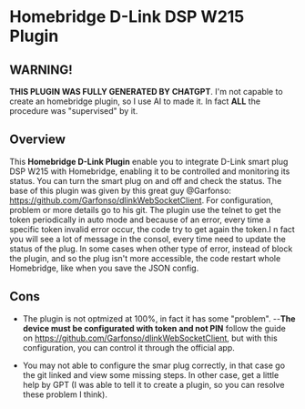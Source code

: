 # Homebridge D-Link DSP W215 Plugin

## WARNING!

**THIS PLUGIN WAS FULLY GENERATED BY CHATGPT**. I'm not capable to create an homebridge plugin, so I use AI to made it. In fact **ALL** the procedure was "supervised" by it.

## Overview

This **Homebridge D-Link Plugin** enable you to integrate D-Link smart plug DSP W215 with Homebridge, enabling it to be controlled and monitoring its status. You can turn the smart plug on and off and check the status.
The base of this plugin was given by this great guy @Garfonso: https://github.com/Garfonso/dlinkWebSocketClient. For configuration, problem or more details go to his git.
The plugin use the telnet to get the token periodically in auto mode and because of an error, every time a specific token invalid error occur, the code try to get again the token.I n fact you will see a lot of message in the consol, every time need to update the status of the plug. In some cases when other type of error, instead of block the plugin, and so the plug isn't more accessible, the code restart whole Homebridge, like when you save the JSON config.

## Cons

- The plugin is not optmized at 100%, in fact it has some "problem".
--**The device must be configurated with token and not PIN** follow the guide on https://github.com/Garfonso/dlinkWebSocketClient, but with this configuration, you can control it through the official app.

- You may not able to configure the smar plug correctly, in that case go the git linked and view some missing steps. In other case, get a little help by GPT (I was able to tell it to create a plugin, so you can resolve these problem I think).
